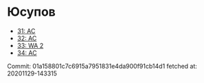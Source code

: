 # Юсупов
- [31: AC](31.md)
- [32: AC](32.md)
- [33: WA 2](33.md)
- [34: AC](34.md)

Commit: 01a158801c7c6915a7951831e4da900f91cb14d1
 fetched at: 20201129-143315
